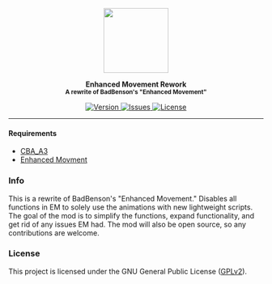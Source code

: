 <p align="center">
	<img src="https://github.com/SceptreOfficial/Enhanced-Movement-Rework/raw/master/assets/emr_black.png" width="128">
</p>

<p align="center">
	<strong>Enhanced Movement Rework</strong><br />
	<sup><strong>A rewrite of BadBenson's "Enhanced Movement"</strong></sup>
</p>

<p align="center">
	<a href="https://github.com/SceptreOfficial/Enhanced-Movement-Rework/releases/latest">
		<img src="https://img.shields.io/badge/Version-0.9.5-blue?style=flat-square" alt="Version">
	</a>
	<a href="https://github.com/SceptreOfficial/Enhanced-Movement-Rework/issues">
		<img src="https://img.shields.io/github/issues-raw/SceptreOfficial/Enhanced-Movement-Rework?style=flat-square&label=Issues" alt="Issues">
	</a>
	<a href="https://github.com/SceptreOfficial/Enhanced-Movement-Rework/blob/master/LICENSE">
		<img src="https://img.shields.io/badge/License-GPLv2-red?style=flat-square" alt="License">
	</a>
</p>

---

#### Requirements

- [CBA_A3](https://github.com/CBATeam/CBA_A3)
- [Enhanced Movment](https://steamcommunity.com/sharedfiles/filedetails/?id=333310405)

### Info

This is a rewrite of BadBenson's "Enhanced Movement."
Disables all functions in EM to solely use the animations with new lightweight scripts. The goal of the mod is to simplify the functions, expand functionality, and get rid of any issues EM had. The mod will also be open source, so any contributions are welcome.

### License

This project is licensed under the GNU General Public License ([GPLv2](../master/LICENSE)).
